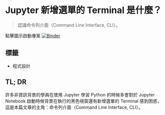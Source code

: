 # Jupyter 新增選單的 Terminal 是什麼？

> 認識命令列介面（Command Line Interface, CLI）。

點擊圖示啟動專案 [![Binder](https://mybinder.org/badge_logo.svg)](https://mybinder.org/v2/gh/datainpoint/project-getting-started-with-cli/HEAD)

## 標籤

- 程式設計

## TL; DR

許多非資訊背景的學員在使用 Jupyter 學習 Python 的時候多會對於 Jupyter Notebook 啟動時候背景在執行的黑色視窗還有新增選單的 Terminal 感到困惑，這是本篇文章的主角：命令列介面（Command Line Interface, CLI）。
